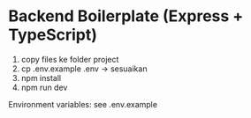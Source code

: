 # Backend Boilerplate (Express + TypeScript)

1. copy files ke folder project
2. cp .env.example .env -> sesuaikan
3. npm install
4. npm run dev

Environment variables: see .env.example
